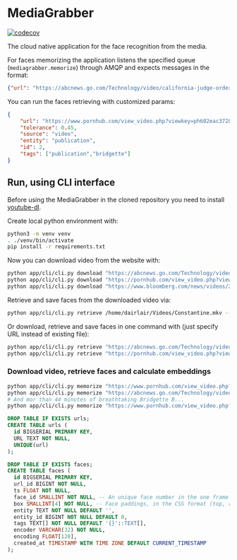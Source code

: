 # MediaGrabber

[![codecov](https://codecov.io/gh/dairlair/mediagrabber/branch/master/graph/badge.svg?token=P76Zts58lp)](undefined)

The cloud native application for the face recognition from the media. 

For faces memorizing the application listens the specified queue (`mediagrabber.memorize`) through AMQP and expects messages in the format:
```json
{"url": "https://abcnews.go.com/Technology/video/california-judge-orders-uber-lyft-reclassify-drivers-employees-72302309"}
```

You can run the faces retrieving with customized params:
```json
{
    "url": "https://www.pornhub.com/view_video.php?viewkey=ph602eac372883c",
    "tolerance": 0.45,
    "source": "video", 
    "entity": "publication",
    "id": 2,
    "tags": ["publication","bridgette"]
}
```

## Run, using CLI interface

Before using the MediaGrabber in the cloned repository you need to install [youtube-dl](https://github.com/ytdl-org/youtube-dl#installation).

Create local python environment with:
```sh
python3 -m venv venv
. ./venv/bin/activate
pip install -r requirements.txt
```

Now you can download video from the website with:
```sh
python app/cli/cli.py download "https://abcnews.go.com/Technology/video/california-judge-orders-uber-lyft-reclassify-drivers-employees-72302309"
python app/cli/cli.py download "https://pornhub.com/view_video.php?viewkey=ph5fcea9ba0ae13"
python app/cli/cli.py download "https://www.bloomberg.com/news/videos/2021-03-09/-bloomberg-the-open-full-show-03-09-2021-video"
```

Retrieve and save faces from the downloaded video via:
```sh
python app/cli/cli.py retrieve /home/dairlair/Videos/Constantine.mkv --resize_height=360
```

Or download, retrieve and save faces in one command with (just specify URL instead of existing file):
```sh
python app/cli/cli.py retrieve "https://abcnews.go.com/Technology/video/california-judge-orders-uber-lyft-reclassify-drivers-employees-72302309"
python app/cli/cli.py retrieve "https://pornhub.com/view_video.php?viewkey=ph5fcea9ba0ae13" --resize_height=180
```

### Download video, retrieve faces and calculate embeddings

```sh
python app/cli/cli.py memorize "https://www.pornhub.com/view_video.php?viewkey=ph5fd7bc93973ad" video publication 1 publication,tag1,tag2
python app/cli/cli.py memorize "https://abcnews.go.com/Technology/video/california-judge-orders-uber-lyft-reclassify-drivers-employees-72302309" video publication 1 publication,tag1,tag2
# And mor than 44 minutes of breathtaking Bridgette B...
python app/cli/cli.py memorize "https://www.pornhub.com/view_video.php?viewkey=ph602eac372883c" video publication 2 publication,bridgette
```

```sql
DROP TABLE IF EXISTS urls;
CREATE TABLE urls (
  id BIGSERIAL PRIMARY KEY,
  URL TEXT NOT NULL,
  UNIQUE(url)
);

DROP TABLE IF EXISTS faces;
CREATE TABLE faces (
  id BIGSERIAL PRIMARY KEY,
  url_id BIGINT NOT NULL,
  ts FLOAT NOT NULL,
  face_id SMALLINT NOT NULL, -- An unique face number in the one frame
  box SMALLINT[4] NOT NULL, -- Face paddings, in the CSS format (top, right, bottom, left)
  entity TEXT NOT NULL DEFAULT '',
  entity_id BIGINT NOT NULL DEFAULT 0,
  tags TEXT[] NOT NULL DEFAULT '{}'::TEXT[],
  encoder VARCHAR(32) NOT NULL,
  encoding FLOAT[128],
  created_at TIMESTAMP WITH TIME ZONE DEFAULT CURRENT_TIMESTAMP
);
```
